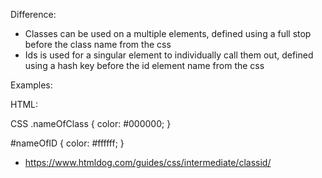 Difference:
- Classes can be used on a multiple elements, defined using a full stop before the class name from the css
- Ids is used for a singular element to individually call them out, defined using a hash key before the id element name from the css

Examples:


HTML:
<div class="nameOfClass" />
<div id="nameOfID"/>

CSS
.nameOfClass
{
    color: #000000;
}

#nameOfID
{
    color: #ffffff;
}

* https://www.htmldog.com/guides/css/intermediate/classid/